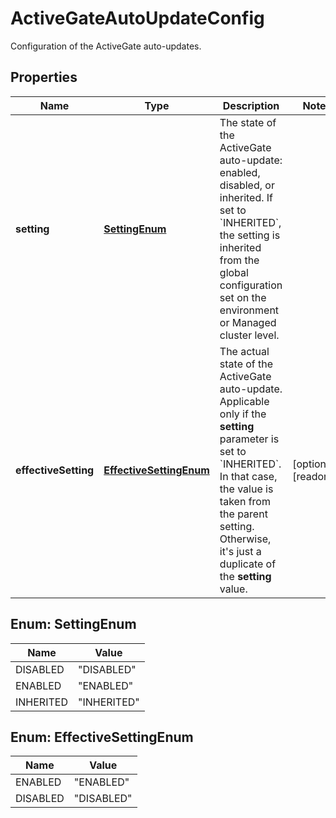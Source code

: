 

# ActiveGateAutoUpdateConfig

Configuration of the ActiveGate auto-updates.

## Properties

| Name | Type | Description | Notes |
|------------ | ------------- | ------------- | -------------|
|**setting** | [**SettingEnum**](#SettingEnum) | The state of the ActiveGate auto-update: enabled, disabled, or inherited.   If set to &#x60;INHERITED&#x60;, the setting is inherited from the global configuration set on the environment or Managed cluster level. |  |
|**effectiveSetting** | [**EffectiveSettingEnum**](#EffectiveSettingEnum) | The actual state of the ActiveGate auto-update.   Applicable only if the **setting** parameter is set to &#x60;INHERITED&#x60;. In that case, the value is taken from the parent setting. Otherwise, it&#39;s just a duplicate of the **setting** value. |  [optional] [readonly] |



## Enum: SettingEnum

| Name | Value |
|---- | -----|
| DISABLED | &quot;DISABLED&quot; |
| ENABLED | &quot;ENABLED&quot; |
| INHERITED | &quot;INHERITED&quot; |



## Enum: EffectiveSettingEnum

| Name | Value |
|---- | -----|
| ENABLED | &quot;ENABLED&quot; |
| DISABLED | &quot;DISABLED&quot; |



